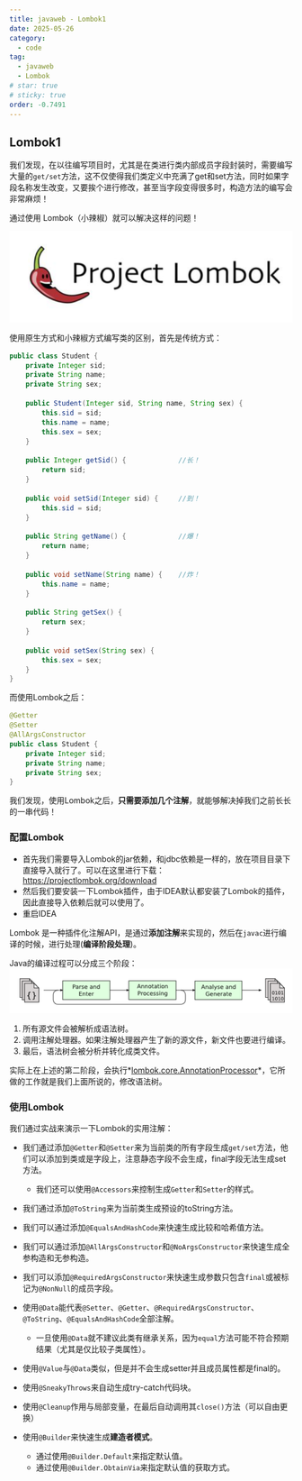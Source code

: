 ```yaml
---
title: javaweb - Lombok1
date: 2025-05-26
category:
  - code
tag:
  - javaweb
  - Lombok
# star: true
# sticky: true
order: -0.7491
---
```


## Lombok1

我们发现，在以往编写项目时，尤其是在类进行类内部成员字段封装时，需要编写大量的`get/set`方法，这不仅使得我们类定义中充满了get和set方法，同时如果字段名称发生改变，又要挨个进行修改，甚至当字段变得很多时，构造方法的编写会非常麻烦！

通过使用 Lombok（小辣椒）就可以解决这样的问题！

![img](../../../img/javaweb/8.png)

使用原生方式和小辣椒方式编写类的区别，首先是传统方式：

```java
public class Student {
    private Integer sid;
    private String name;
    private String sex;

    public Student(Integer sid, String name, String sex) {
        this.sid = sid;
        this.name = name;
        this.sex = sex;
    }

    public Integer getSid() {             //长！
        return sid;
    }

    public void setSid(Integer sid) {     //到！
        this.sid = sid;
    }

    public String getName() {             //爆！
        return name;
    }

    public void setName(String name) {    //炸！
        this.name = name;
    }

    public String getSex() {
        return sex;
    }

    public void setSex(String sex) {
        this.sex = sex;
    }
}
```

而使用Lombok之后：

```java
@Getter
@Setter
@AllArgsConstructor
public class Student {
    private Integer sid;
    private String name;
    private String sex;
}
```

我们发现，使用Lombok之后，**只需要添加几个注解**，就能够解决掉我们之前长长的一串代码！

### 配置Lombok

- 首先我们需要导入Lombok的jar依赖，和jdbc依赖是一样的，放在项目目录下直接导入就行了。可以在这里进行下载：<https://projectlombok.org/download>
- 然后我们要安装一下Lombok插件，由于IDEA默认都安装了Lombok的插件，因此直接导入依赖后就可以使用了。
- 重启IDEA

Lombok 是一种插件化注解API，是通过**添加注解**来实现的，然后在`javac`进行编译的时候，进行处理(**编译阶段处理**)。

Java的编译过程可以分成三个阶段：
![img](../../../img/javaweb/9.png)

1. 所有源文件会被解析成语法树。
2. 调用注解处理器。如果注解处理器产生了新的源文件，新文件也要进行编译。
3. 最后，语法树会被分析并转化成类文件。

实际上在上述的第二阶段，会执行*[lombok.core.AnnotationProcessor](https://github.com/rzwitserloot/lombok/blob/master/src/core/lombok/core/AnnotationProcessor.java)*，它所做的工作就是我们上面所说的，修改语法树。

### 使用Lombok

我们通过实战来演示一下Lombok的实用注解：

- 我们通过添加`@Getter`和`@Setter`来为当前类的所有字段生成`get/set`方法，他们可以添加到类或是字段上，注意静态字段不会生成，final字段无法生成set方法。
  - 我们还可以使用`@Accessors`来控制生成`Getter`和`Setter`的样式。

- 我们通过添加`@ToString`来为当前类生成预设的toString方法。

- 我们可以通过添加`@EqualsAndHashCode`来快速生成比较和哈希值方法。

- 我们可以通过添加`@AllArgsConstructor`和`@NoArgsConstructor`来快速生成全参构造和无参构造。

- 我们可以添加`@RequiredArgsConstructor`来快速生成参数只包含`final`或被标记为`@NonNull`的成员字段。

- 使用`@Data`能代表`@Setter`、`@Getter`、`@RequiredArgsConstructor`、`@ToString`、`@EqualsAndHashCode`全部注解。
  - 一旦使用`@Data`就不建议此类有继承关系，因为`equal`方法可能不符合预期结果（尤其是仅比较子类属性）。

- 使用`@Value`与`@Data`类似，但是并不会生成setter并且成员属性都是final的。

- 使用`@SneakyThrows`来自动生成try-catch代码块。

- 使用`@Cleanup`作用与局部变量，在最后自动调用其`close()`方法（可以自由更换）

- 使用`@Builder`来快速生成**建造者模式**。
  - 通过使用`@Builder.Default`来指定默认值。
  - 通过使用`@Builder.ObtainVia`来指定默认值的获取方式。
